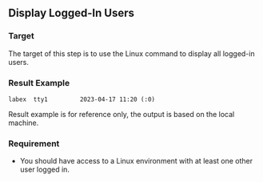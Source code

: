 ## Display Logged-In Users

### Target

The target of this step is to use the Linux command to display all logged-in users.

### Result Example

```
labex  tty1         2023-04-17 11:20 (:0)
```

Result example is for reference only, the output is based on the local machine.

### Requirement

- You should have access to a Linux environment with at least one other user logged in.
